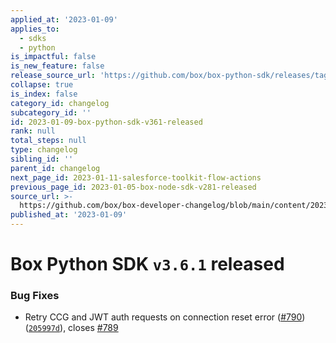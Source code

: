 ```yaml
---
applied_at: '2023-01-09'
applies_to:
  - sdks
  - python
is_impactful: false
is_new_feature: false
release_source_url: 'https://github.com/box/box-python-sdk/releases/tag/v3.6.1'
collapse: true
is_index: false
category_id: changelog
subcategory_id: ''
id: 2023-01-09-box-python-sdk-v361-released
rank: null
total_steps: null
type: changelog
sibling_id: ''
parent_id: changelog
next_page_id: 2023-01-11-salesforce-toolkit-flow-actions
previous_page_id: 2023-01-05-box-node-sdk-v281-released
source_url: >-
  https://github.com/box/box-developer-changelog/blob/main/content/2023/01-09-box-python-sdk-v361-released.md
published_at: '2023-01-09'
---
```

# Box Python SDK `v3.6.1` released

### Bug Fixes

* Retry CCG and JWT auth requests on connection reset error ([#790][1]) ([`205997d`][2]), closes [#789][3]

[1]: https://github.com/box/box-python-sdk/issues/790

[2]: https://github.com/box/box-python-sdk/commit/205997db9870395b9dd042854c4201338dcf925f

[3]: https://github.com/box/box-python-sdk/issues/789